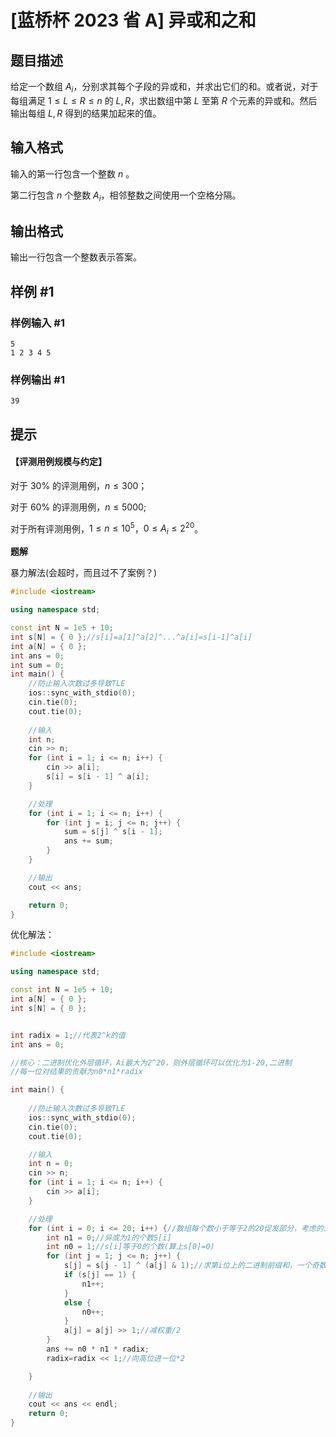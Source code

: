 # [蓝桥杯 2023 省 A] 异或和之和

## 题目描述

给定一个数组 $A_i$，分别求其每个子段的异或和，并求出它们的和。或者说，对于每组满足 $1 \leq L \leq R \leq n$ 的 $L,R$，求出数组中第 $L$ 至第 $R$ 个元素的异或和。然后输出每组 $L,R$ 得到的结果加起来的值。

## 输入格式

输入的第一行包含一个整数 $n$ 。

第二行包含 $n$ 个整数 $A_i$，相邻整数之间使用一个空格分隔。

## 输出格式

输出一行包含一个整数表示答案。

## 样例 #1

### 样例输入 #1

```
5
1 2 3 4 5
```

### 样例输出 #1

```
39
```

## 提示

#### 【评测用例规模与约定】

对于 $30 \%$ 的评测用例，$n \leq 300$；

对于 $60 \%$ 的评测用例，$n \leq 5000$;

对于所有评测用例，$1 \leq n \leq 10^5$，$0 \leq A_i \leq 2^{20}$。


**题解**

暴力解法(会超时，而且过不了案例？)
```c++ {.line-numbers}
#include <iostream>

using namespace std;

const int N = 1e5 + 10;
int s[N] = { 0 };//s[i]=a[1]^a[2]^...^a[i]=s[i-1]^a[i]
int a[N] = { 0 };
int ans = 0;
int sum = 0;
int main() {
	//防止输入次数过多导致TLE
	ios::sync_with_stdio(0);
	cin.tie(0);
	cout.tie(0);
	
	//输入
	int n;
	cin >> n;
	for (int i = 1; i <= n; i++) {
		cin >> a[i];
		s[i] = s[i - 1] ^ a[i];
	}

	//处理
	for (int i = 1; i <= n; i++) {
		for (int j = i; j <= n; j++) {
			sum = s[j] ^ s[i - 1];
			ans += sum;
		}
	}

	//输出
	cout << ans;

	return 0;
}
```


优化解法：
```c++ {.line-numbers}
#include <iostream>

using namespace std;

const int N = 1e5 + 10;
int a[N] = { 0 };
int s[N] = { 0 };


int radix = 1;//代表2^k的值
int ans = 0;

//核心：二进制优化外层循环，Ai最大为2^20，则外层循环可以优化为1-20,二进制
//每一位对结果的贡献为n0*n1*radix

int main() {
	
	//防止输入次数过多导致TLE
	ios::sync_with_stdio(0);
	cin.tie(0);
	cout.tie(0);

	//输入
	int n = 0;
	cin >> n;
	for (int i = 1; i <= n; i++) {
		cin >> a[i];
	}

	//处理
	for (int i = 0; i <= 20; i++) {//数组每个数小于等于2的20促发部分，考虑的二进位位数要进一位，即21位
		int n1 = 0;//异或为1的个数S[i]
		int n0 = 1;//s[i]等于0的个数(算上s[0]=0)
		for (int j = 1; j <= n; j++) {
			s[j] = s[j - 1] ^ (a[j] & 1);//求第i位上的二进制前缀和，一个奇数&1的结果为1
			if (s[j] == 1) {
				n1++;
			}
			else {
				n0++;
			}
			a[j] = a[j] >> 1;//减权重/2
		}
		ans += n0 * n1 * radix;
		radix=radix << 1;//向高位进一位*2

	}
	
	//输出
	cout << ans << endl;
	return 0;
}

```
